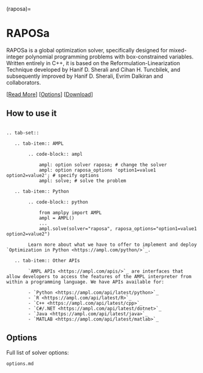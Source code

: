 (raposa)=

# RAPOSa

RAPOSa is a global optimization solver, specifically designed for mixed-integer polynomial programming problems with box-constrained variables. Written entirely in C++, it is based on the Reformulation-Linearization Technique developed by Hanif D. Sherali and Cihan H. Tuncbilek, and subsequently improved by Hanif D. Sherali, Evrim Dalkiran and collaborators.

[[Read More](https://raposa.usc.es)]
[[Options](options.md)]
[[Download](https://raposa.usc.es/download/)]

## How to use it

```{eval-rst}

.. tab-set::

   .. tab-item:: AMPL

        .. code-block:: ampl

            ampl: option solver raposa; # change the solver
            ampl: option raposa_options 'option1=value1 option2=value2'; # specify options
            ampl: solve; # solve the problem

   .. tab-item:: Python

        .. code-block:: python

            from amplpy import AMPL
            ampl = AMPL()
            ...
            ampl.solve(solver="raposa", raposa_options="option1=value1 option2=value2")

        Learn more about what we have to offer to implement and deploy `Optimization in Python <https://ampl.com/python/>`_.

   .. tab-item:: Other APIs

        `AMPL APIs <https://ampl.com/apis/>`_ are interfaces that allow developers to access the features of the AMPL interpreter from within a programming language. We have APIs available for:

        - `Python <https://ampl.com/api/latest/python>`_
        - `R <https://ampl.com/api/latest/R>`_
        - `C++ <https://ampl.com/api/latest/cpp>`_
        - `C#/.NET <https://ampl.com/api/latest/dotnet>`_
        - `Java <https://ampl.com/api/latest/java>`_
        - `MATLAB <https://ampl.com/api/latest/matlab>`_
```

## Options

Full list of solver options:
```{toctree}
options.md
```

